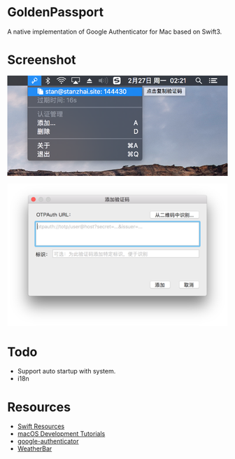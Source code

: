 # GoldenPassport

A native implementation of Google Authenticator for Mac based on Swift3.

# Screenshot

![main](screenshot/main.png)

![add](screenshot/add-window.png)

# Todo

- Support auto startup with system.
- i18n

# Resources

- [Swift Resources](https://developer.apple.com/swift/resources/)
- [macOS Development Tutorials](https://www.raywenderlich.com/category/macos)
- [google-authenticator](https://github.com/google/google-authenticator)
- [WeatherBar](http://footle.org/WeatherBar/)
